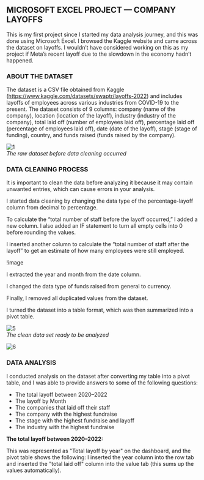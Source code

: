 ## MICROSOFT EXCEL PROJECT — COMPANY LAYOFFS

This is my first project since I started my data analysis journey, and this was done using Microsoft Excel. I browsed the Kaggle website and came across the dataset on layoffs. I wouldn’t have considered working on this as my project if Meta’s recent layoff due to the slowdown in the economy hadn’t happened.

### ABOUT THE DATASET

The dataset is a CSV file obtained from Kaggle (https://www.kaggle.com/datasets/swaptr/layoffs-2022) and includes layoffs of employees across various industries from COVID-19 to the present. The dataset consists of 9 columns: company (name of the company), location (location of the layoff), industry (industry of the company), total laid off (number of employees laid off), percentage laid off (percentage of employees laid off), date (date of the layoff), stage (stage of funding), country, and funds raised (funds raised by the company).

![1](https://user-images.githubusercontent.com/119788228/218265828-e9baba3b-52a3-4ce0-acfe-9d7079d284f2.png)  
 *The raw dataset before data cleaning occurred*

### DATA CLEANING PROCESS

It is important to clean the data before analyzing it because it may contain unwanted entries, which can cause errors in your analysis.

I started data cleaning by changing the data type of the percentage-layoff column from decimal to percentage.

To calculate the “total number of staff before the layoff occurred,” I added a new column. I also added an IF statement to turn all empty cells into 0 before rounding the values.

I inserted another column to calculate the “total number of staff after the layoff” to get an estimate of how many employees were still employed.

!image

I extracted the year and month from the date column.

I changed the data type of funds raised from general to currency.

Finally, I removed all duplicated values from the dataset.

I turned the dataset into a table format, which was then summarized into a pivot table.

![5](https://user-images.githubusercontent.com/119788228/218265904-4b54ef94-63a7-45a4-a692-c6921363e1f5.png)  
*The clean data set ready to be analyzed*

![6](https://user-images.githubusercontent.com/119788228/218265920-cff57327-161c-4338-a930-10768b9f7f28.png)  

### DATA ANALYSIS

I conducted analysis on the dataset after converting my table into a pivot table, and I was able to provide answers to some of the following questions:

- The total layoff between 2020–2022
- The layoff by Month
- The companies that laid off their staff
- The company with the highest fundraise
- The stage with the highest fundraise and layoff
- The industry with the highest fundraise

**The total layoff between 2020–2022:**

This was represented as "Total layoff by year" on the dashboard, and the pivot table shows the following: I inserted the year column into the row tab and inserted the "total laid off" column into the value tab (this sums up the values automatically).










